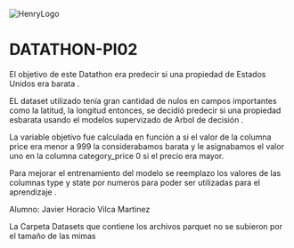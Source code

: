 ![HenryLogo](https://d31uz8lwfmyn8g.cloudfront.net/Assets/logo-henry-white-lg.png)
​
# DATATHON-PI02



El objetivo de este Datathon era predecir si una propiedad de Estados Unidos era barata .

EL dataset utilizado tenía gran cantidad de nulos en campos importantes como la latitud, la longitud  entonces, se decidió predecir si una propiedad esbarata usando el modelos supervizado de Arbol de decisión .

La variable objetivo fue calculada en función  a si el valor de la columna price era menor a 999 la considerabamos barata y le asignabamos el valor uno en la columna category_price 0 si el precio era mayor.

Para mejorar el entrenamiento del modelo se reemplazo los valores de las columnas type y state por numeros para poder ser utilizadas para el aprendizaje . 



Alumno: Javier Horacio Vilca Martinez

La Carpeta Datasets que contiene los archivos parquet no se subieron por el tamaño de las mimas